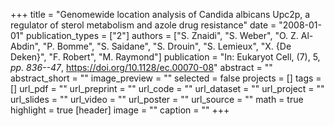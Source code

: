 +++
title = "Genomewide location analysis of Candida albicans Upc2p, a regulator of sterol metabolism and azole drug resistance"
date = "2008-01-01"
publication_types = ["2"]
authors = ["S. Znaidi", "S. Weber", "O. Z. Al-Abdin", "P. Bomme", "S. Saidane", "S. Drouin", "S. Lemieux", "X. {De Deken}", "F. Robert", "M. Raymond"]
publication = "In: Eukaryot Cell, (7), 5, _pp. 836--47_, https://doi.org/10.1128/ec.00070-08"
abstract = ""
abstract_short = ""
image_preview = ""
selected = false
projects = []
tags = []
url_pdf = ""
url_preprint = ""
url_code = ""
url_dataset = ""
url_project = ""
url_slides = ""
url_video = ""
url_poster = ""
url_source = ""
math = true
highlight = true
[header]
image = ""
caption = ""
+++
